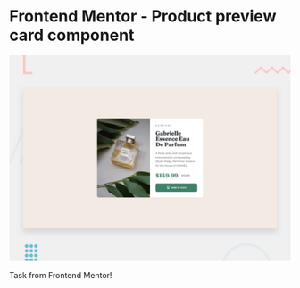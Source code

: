 # Frontend Mentor - Product preview card component

![Design preview for the Product preview card component coding challenge](./design/desktop-preview.jpg)

Task from Frontend Mentor!